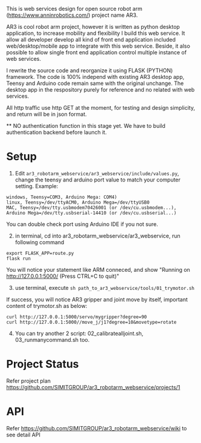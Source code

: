 This is web services design for open source robot arm (https://www.anninrobotics.com/) project name AR3.

AR3 is cool robot arm project, however it is written as python desktop application, to increase mobility and flexibility I build this web service. It allow all developer develop all kind of front end application included web/desktop/mobile app to integrate with this web service. Beside, it also possible to allow single front end application control multiple instance of web services.

I rewrite the source code and reorganize it using FLASK (PYTHON) framework. The code is 100% independ with existing AR3 desktop app, Teensy and Arduino code remain same with the original unchange. The desktop app in the respository purely for reference and no related with web services.

All http traffic use http GET at the moment, for testing and design simplicity, and return will be in json format.

** NO authentication function in this stage yet. We have to build authentication backend before launch it.

# Setup
1. Edit `ar3_robotarm_webservice/ar3_webservice/include/values.py`, change the teensy and arduino port value to match your computer setting. Example:
```
windows, Teensy=COM3, Arduino Mega: COM4)
linux, Teensy=/dev/ttyACM0, Arduino Mega=/dev/ttyUSB0
MAC, Teensy=/dev/tty.usbmodem70426001 (or /dev/cu.usbmodem...), Arduino Mega=/dev/tty.usbserial-14410 (or /dev/cu.usbserial...)
```
You can double check port using Arduino IDE if you not sure. 

2. in terminal, cd into ar3_robotarm_webservice/ar3_webservice, run following command
```
export FLASK_APP=route.py
flask run
```

You will notice your statement like ARM conneced, and show "Running on http://127.0.0.1:5000/ (Press CTRL+C to quit)"


3. use terminal, execute `sh path_to_ar3_webservice/tools/01_trymotor.sh`

If success, you will notice AR3 gripper and joint move by itself, important content of trymotor.sh as below:
```
curl http://127.0.0.1:5000/servo/mygripper?degree=90
curl http://127.0.0.1:5000//move_j/j1?degree=10&movetype=rotate
```

4. You can try another 2 script: 02_calibratealljoint.sh, 03_runmanycommand.sh too.

# Project Status
Refer project plan
https://github.com/SIMITGROUP/ar3_robotarm_webservice/projects/1

# API
Refer https://github.com/SIMITGROUP/ar3_robotarm_webservice/wiki to see detail API

